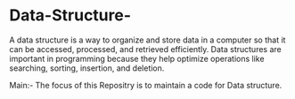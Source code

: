 # Data-Structure-

A data structure is a way to organize and store data in a computer so that it can be accessed, processed, and retrieved efficiently. Data structures are important in programming because they help optimize operations like searching, sorting, insertion, and deletion.

Main:- The focus of this Repositry is to maintain a code for Data structure.

